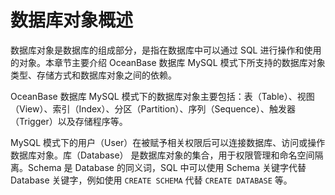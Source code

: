 # 数据库对象概述 

数据库对象是数据库的组成部分，是指在数据库中可以通过 SQL 进行操作和使用的对象。本章节主要介绍 OceanBase 数据库 MySQL 模式下所支持的数据库对象类型、存储方式和数据库对象之间的依赖。

OceanBase 数据库 MySQL 模式下的数据库对象主要包括：表（Table）、视图（View）、索引（Index）、分区（Partition）、序列（Sequence）、触发器（Trigger）以及存储程序等。

MySQL 模式下的用户（User）在被赋予相关权限后可以连接数据库、访问或操作数据库对象。库（Database） 是数据库对象的集合，用于权限管理和命名空间隔离。Schema 是 Database 的同义词，SQL 中可以使用 Schema 关键字代替 Database 关键字，例如使用 `CREATE SCHEMA` 代替 `CREATE DATABASE` 等。

